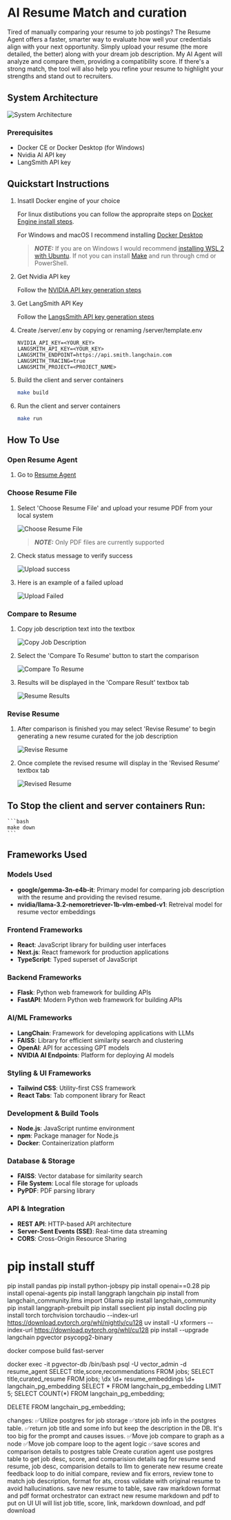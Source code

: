 # AI Resume Match and curation

Tired of manually comparing your resume to job postings? The Resume Agent offers a faster, smarter way to evaluate how well your credentials align with your next opportunity. Simply upload your resume (the more detailed, the better) along with your dream job description. My AI Agent will analyze and compare them, providing a compatibility score. If there's a strong match, the tool will also help you refine your resume to highlight your strengths and stand out to recruiters.

## System Architecture

![System Architecture](img/resume-agent.gif)

### Prerequisites

- Docker CE or Docker Desktop (for Windows)
- Nvidia AI API key
- LangSmith API key

## Quickstart Instructions

1. Insatll Docker engine of your choice

    For linux distibutions you can follow the appropraite steps on [Docker Engine install steps](https://docs.docker.com/engine/install/).

    For Windows and macOS I recommend installing [Docker Desktop](https://docs.docker.com/desktop/setup/install/windows-install/)

    > **_NOTE:_** If you are on Windows I would recommend [installing WSL 2 with Ubuntu](https://documentation.ubuntu.com/wsl/latest/howto/install-ubuntu-wsl2/). If not you can install [Make](https://gnuwin32.sourceforge.net/packages/make.htm) and run through cmd or PowerShell.


1. Get Nvidia API key

    Follow the [NVIDIA API key generation steps](https://docs.nvidia.com/nim/large-language-models/latest/getting-started.html#generate-an-api-key)

1. Get LangSmith API Key

    Follow the [LangsSmith API key generation steps](https://docs.smith.langchain.com/administration/how_to_guides/organization_management/create_account_api_key)

1. Create /server/.env by copying or renaming /server/template.env
    ```
    NVIDIA_API_KEY=<YOUR_KEY>
    LANGSMITH_API_KEY=<YOUR_KEY>
    LANGSMITH_ENDPOINT=https://api.smith.langchain.com
    LANGSMITH_TRACING=true
    LANGSMITH_PROJECT=<PROJECT_NAME>
    ```

1. Build the client and server containers
    ```bash
    make build
    ```

1. Run the client and server containers
    ```bash
    make run
    ```

## How To Use

### Open Resume Agent

1. Go to [Resume Agent](http://127.0.0.1:3000/)

### Choose Resume File

1. Select 'Choose Resume File' and upload your resume PDF from your local system 


    ![Choose Resume File](img/ui-upload.png)
    > **_NOTE:_** Only PDF files are currently supported

1. Check status message to verify success

    ![Upload success](img/ui-upload-success.png)

1. Here is an example of a failed upload

    ![Upload Failed](img/ui-upload-failed.png)

### Compare to Resume

1. Copy job description text into the textbox

    ![Copy Job Description](img/ui-compare-1.png)

1. Select the 'Compare To Resume' button to start the comparison

    ![Compare To Resume](img/ui-compare-2.png)

1. Results will be displayed in the 'Compare Result' textbox tab

    ![Resume Results](img/ui-compare-result.png)

### Revise Resume

1. After comparison is finished you may select 'Revise Resume' to begin generating a new resume curated for the job description

    ![Revise Resume](img/ui-revise-1.png)

1. Once complete the revised resume will display in the 'Revised Resume' textbox tab

    ![Revised Resume](img/ui-revise-result.png)


## To Stop the client and server containers Run:
    ```bash
    make down
    ```

## Frameworks Used

### Models Used
- **google/gemma-3n-e4b-it**: Primary model for comparing job description with the resume and providing the revised resume.
- **nvidia/llama-3.2-nemoretriever-1b-vlm-embed-v1**: Retreival model for resume vector embeddings

### Frontend Frameworks
- **React**: JavaScript library for building user interfaces
- **Next.js**: React framework for production applications
- **TypeScript**: Typed superset of JavaScript

### Backend Frameworks
- **Flask**: Python web framework for building APIs
- **FastAPI**: Modern Python web framework for building APIs

### AI/ML Frameworks
- **LangChain**: Framework for developing applications with LLMs
- **FAISS**: Library for efficient similarity search and clustering
- **OpenAI**: API for accessing GPT models
- **NVIDIA AI Endpoints**: Platform for deploying AI models

### Styling & UI Frameworks
- **Tailwind CSS**: Utility-first CSS framework
- **React Tabs**: Tab component library for React

### Development & Build Tools
- **Node.js**: JavaScript runtime environment
- **npm**: Package manager for Node.js
- **Docker**: Containerization platform

### Database & Storage
- **FAISS**: Vector database for similarity search
- **File System**: Local file storage for uploads
- **PyPDF**: PDF parsing library

### API & Integration
- **REST API**: HTTP-based API architecture
- **Server-Sent Events (SSE)**: Real-time data streaming
- **CORS**: Cross-Origin Resource Sharing




# pip install stuff
pip install pandas
pip install python-jobspy
pip install openai==0.28
pip install openai-agents
pip install langgraph langchain
pip install from langchain_community.llms import Ollama
pip install langchain_community
pip install langgraph-prebuilt
pip install sseclient
pip install docling
pip install torch torchvision torchaudio --index-url https://download.pytorch.org/whl/nightly/cu128
uv install -U xformers --index-url https://download.pytorch.org/whl/cu128
pip install --upgrade langchain pgvector psycopg2-binary

docker compose build fast-server

docker exec -it pgvector-db /bin/bash
psql -U vector_admin -d resume_agent
SELECT title,score,recommendations FROM jobs;
SELECT title,curated_resume FROM jobs;
\dx
\d+ resume_embeddings
\d+ langchain_pg_embedding
SELECT * FROM langchain_pg_embedding LIMIT 5;
SELECT COUNT(*) FROM langchain_pg_embedding;

DELETE FROM langchain_pg_embedding;


changes:
✅Utilize postgres for job storage
✅store job info in the postgres table.
✅return job title and some info but keep the description in the DB. It's too big for the prompt and causes issues.
✅Move job compare to graph as a node
✅Move job compare loop to the agent logic
✅save scores and comparison details to postgres table
Create curation agent
use postgres table to get job desc, score, and comparision details
rag for resume
send resume, job desc, comparision details to llm to generate new resume
create feedback loop to do initial compare, review and fix errors, review tone to match job description, format for ats, cross validate with original resume to avoid hallucinations.
save new resume to table, save raw markdown format and pdf format
orchestrator can extract new resume markdown and pdf to put on UI
UI will list job title, score, link, markdown download, and pdf download
